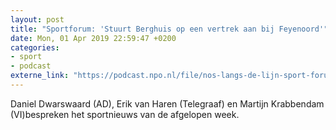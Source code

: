 ```yaml
---
layout: post
title: "Sportforum: 'Stuurt Berghuis op een vertrek aan bij Feyenoord'"
date: Mon, 01 Apr 2019 22:59:47 +0200
categories: 
- sport 
- podcast 
externe_link: "https://podcast.npo.nl/file/nos-langs-de-lijn-sport-forum/4980/nporadio1_nos-langs-de-lijn-sport-forum_20190401_sportforum-stuurt-berghuis-op-een-vertrek-aan-bij-feyenoord_70GDAU.mp3"
---
```


Daniel Dwarswaard (AD), Erik van Haren (Telegraaf) en Martijn Krabbendam (VI)bespreken het sportnieuws van de afgelopen week.

